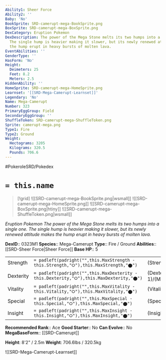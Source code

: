 ```yaml
---
Ability1: Sheer Force
Ability2: ''
Baby: 'No'
BookSprite: SRD-camerupt-mega-BookSprite.png
BoxSprite: SRD-camerupt-mega-BoxSprite.png
DexCategory: Eruption Pokemon
DexDescription: The power of the Mega Stone melts its two humps into a single one.
  The single hump is heavier making it slower, but its newly renewed attitude makes
  the hump erupt in heavy bursts of molten lava.
EventAbilities: ''
GenderType: ''
HasForm: 'No'
Height:
  Deimeters: 25
  Feet: 8.2
  Meters: 2.5
HiddenAbility: ''
HomeSprite: SRD-camerupt-mega-HomeSprite.png
Learnset: '[[SRD-Mega-Camerupt-Learnset]]'
Legendary: 'No'
Name: Mega-Camerupt
Number: 323
PrimaryEggGroup: Field
SecondaryEggGroup: ''
ShuffleToken: SRD-camerupt-mega-ShuffleToken.png
Sprite: camerupt-mega.png
Type1: Fire
Type2: Ground
Weight:
  Hectograms: 3205
  Kilograms: 320.5
  Pounds: 706.6
---
```


#PokeroleSRD/Pokedex

# `= this.name`

> [!grid]
> ![[SRD-camerupt-mega-BookSprite.png|wsmall]]
> ![[SRD-camerupt-mega-HomeSprite.png]]
> ![[SRD-camerupt-mega-BoxSprite.png|htiny]]
> ![[SRD-camerupt-mega-ShuffleToken.png|wsmall]]


*Eruption Pokemon*
*The power of the Mega Stone melts its two humps into a single one. The single hump is heavier making it slower, but its newly renewed attitude makes the hump erupt in heavy bursts of molten lava.*

**DexID**:: 0323M1
**Species**:: Mega-Camerupt
**Type**:: Fire / Ground
**Abilities**:: [[SRD-Sheer Force|Sheer Force]]
**Base HP**:: 5

|           |                                                                                        |                                          |
| --------- | -------------------------------------------------------------------------------------- | ---------------------------------------- |
| Strength  | `= padleft(padright("",this.MaxStrength - this.Strength,"⭘"),this.MaxStrength,"⬤")`    | (Strength::3)/(MaxStrength::7)   |
| Dexterity | `= padleft(padright("",this.MaxDexterity - this.Dexterity,"⭘"),this.MaxDexterity,"⬤")` | (Dexterity:: 1)/(MaxDexterity::2) |
| Vitality  | `= padleft(padright("",this.MaxVitality - this.Vitality,"⭘"),this.MaxVitality,"⬤")`    | (Vitality::3)/(MaxVitality::6)   |
| Special   | `= padleft(padright("",this.MaxSpecial - this.Special,"⭘"),this.MaxSpecial,"⬤")`       | (Special::4)/(MaxSpecial::8)     |
| Insight   | `= padleft(padright("",this.MaxInsight - this.Insight,"⭘"),this.MaxInsight,"⬤")`       | (Insight::3)/(MaxInsight::6)     |


**Recommended Rank**:: Ace
**Good Starter**:: No
**Can Evolve**:: No
**MegaBaseForm**:: [[SRD-Camerupt]]

**Height**: 8'2" / 2.5m
**Weight**: 706.6lbs / 320.5kg

![[SRD-Mega-Camerupt-Learnset]]